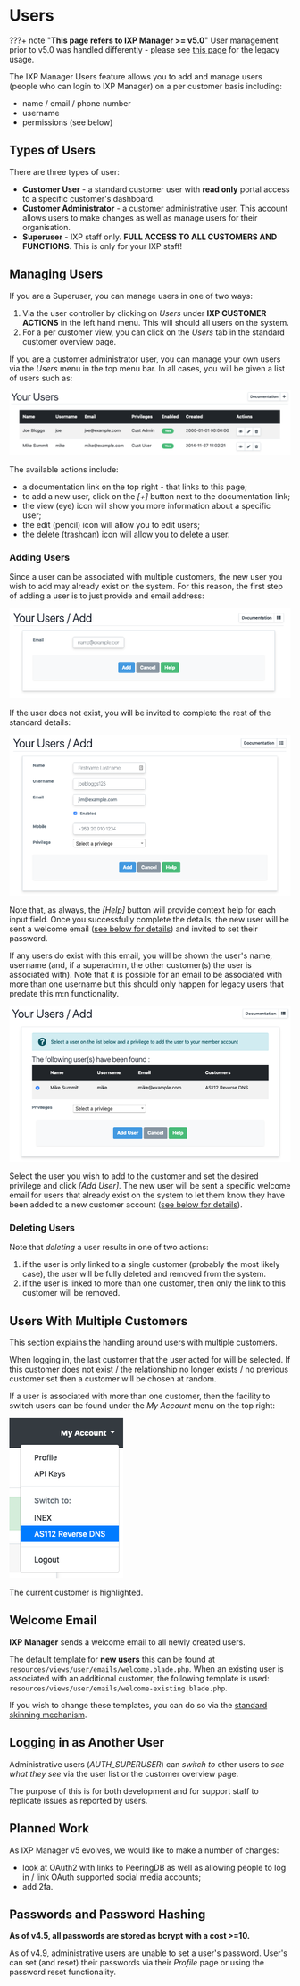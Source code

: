 # Users

???+ note "**This page refers to IXP Manager >= v5.0**"
    User management prior to v5.0 was handled differently - please see [this page](legacy/users.md) for the legacy usage.

The IXP Manager Users feature allows you to add and manage users (people who can login to IXP Manager) on a per customer basis including:

* name / email / phone number
* username
* permissions (see below)

## Types of Users

There are three types of user:

* **Customer User** - a standard customer user with **read only** portal access to a specific customer's dashboard.
* **Customer Administrator** - a customer administrative user. This account allows users to make changes as well as manage users for their organisation.
* **Superuser** - IXP staff only. **FULL ACCESS TO ALL CUSTOMERS AND FUNCTIONS**. This is only for your IXP staff!

## Managing Users

If you are a Superuser, you can manage users in one of two ways:

1. Via the user controller by clicking on *Users* under **IXP CUSTOMER ACTIONS** in the left hand menu. This will should all users on the system.
2. For a per customer view, you can click on the *Users* tab in the standard customer overview page.

If you are a customer administrator user, you can manage your own users via the *Users* menu in the top menu bar. In all cases, you will be given a list of users such as:

![User Management](img/user-mgmt.png)

The available actions include:

* a documentation link on the top right - that links to this page;
* to add a new user, click on the *[+]* button next to the documentation link;
* the view (eye) icon will show you more information about a specific user;
* the edit (pencil) icon will allow you to edit users;
* the delete (trashcan) icon will allow you to delete a user.


### Adding Users

Since a user can be associated with multiple customers, the new user you wish to add may already exist on the system. For this reason, the first step of adding a user is to just provide and email address:

![Adding Users](img/user-add.png)


If the user does not exist, you will be invited to complete the rest of the standard details:

![Adding Users](img/user-add-new.png)

Note that, as always, the *[Help]* button will provide context help for each input field. Once you successfully complete the details, the new user will be sent a welcome email ([see below for details](#welcome-email)) and invited to set their password.

If any users do exist with this email, you will be shown the user's name, username (and, if a superadmin, the other customer(s) the user is associated with). Note that it is possible for an email to be associated with more than one username but this should only happen for legacy users that predate this m:n functionality.

![Adding Users](img/user-add-exists.png)

Select the user you wish to add to the customer and set the desired privilege and click *[Add User]*. The new user will be sent a specific welcome email for users that already exist on the system to let them know they have been added to a new customer account ([see below for details](#welcome-email)).


### Deleting Users

Note that *deleting* a user results in one of two actions:

1. if the user is only linked to a single customer (probably the most likely case), the user will be fully deleted and removed from the system.
2. if the user is linked to more than one customer, then only the link to this customer will be removed.


## Users With Multiple Customers

This section explains the handling around users with multiple customers.

When logging in, the last customer that the user acted for will be selected. If this customer does not exist / the relationship no longer exists / no previous customer set then a customer will be chosen at random.

If a user is associated with more than one customer, then the facility to switch users can be found under the *My Account* menu on the top right:

![Switching Customers](img/users-switchto.png)

The current customer is highlighted.

## Welcome Email

**IXP Manager** sends a welcome email to all newly created users.

The default template for **new users** this can be found at `resources/views/user/emails/welcome.blade.php`. When an existing user is associated with an additional customer, the following template is used: `resources/views/user/emails/welcome-existing.blade.php`.


If you wish to change these templates, you can do so via the [standard skinning mechanism](../features/skinning.md).


## Logging in as Another User

Administrative users (*AUTH_SUPERUSER*) can *switch to* other users to *see what they see* via the user list or the customer overview page.

The purpose of this is for both development and for support staff to replicate issues as reported by users.

## Planned Work

As IXP Manager v5 evolves, we would like to make a number of changes:

* look at OAuth2 with links to PeeringDB as well as allowing people to log in / link OAuth supported social media accounts;
* add 2fa.

## Passwords and Password Hashing

**As of v4.5, all passwords are stored as bcrypt with a cost >=10.**

As of v4.9, administrative users are unable to set a user's password. User's can set (and reset) their passwords via their *Profile* page or using the password reset functionality.

